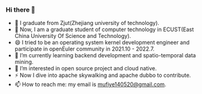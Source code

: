 ### Hi there 👋
- 🔭 I graduate from Zjut(Zhejiang university of technology).
- 🤔 Now, I am a graduate student of computer technology in ECUST(East China University Of Science and Technology).
- 😄 I tried to be an operating system kernel development engineer and participate in openEuler community in 2021.10 - 2022.7.
- 🌱 I’m currently learning backend development and spatio-temporal data mining.
- 👯 I’m interested in open source project and cloud native.
- ⚡ Now I dive into apache skywalking and apache dubbo to contribute.
- 📫 How to reach me: my email is mufiye140520@gmail.com.


<!--
**mufiye/mufiye** is a ✨ _special_ ✨ repository because its `README.md` (this file) appears on your GitHub profile.

Here are some ideas to get you started:

- 🔭 I’m currently working on zjut
- 🌱 I’m currently learning operating system kernel development, network programming, C++
- 👯 I’m looking to collaborate on ...
- 🤔 I’m looking for help with ...
- 💬 Ask me about ...
- 📫 How to reach me: my email is 1433137434@qq.com
- 😄 Pronouns: ...
- ⚡ Fun fact: ...
-->
